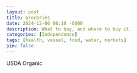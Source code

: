 ```yaml
---
layout: post
title: Groceries
date: 2024-12-06 06:10 -0600
description: What to buy, and where to buy it.
categories: [Independence]
tags: [health, vessel, food, water, markets]
pin: false
---
```

USDA Organic

